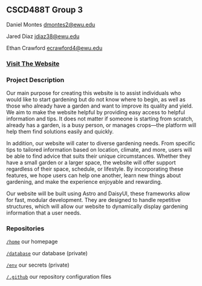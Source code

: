 ## CSCD488T Group 3

Daniel Montes	[dmontes2@ewu.edu](mailto:dmontes2@ewu.edu) 

Jared Diaz [jdiaz38@ewu.edu](mailto:jdiaz38@ewu.edu) 

Ethan Crawford [ecrawford4@ewu.edu](mailto:ecrawford4@ewu.edu) 

### [Visit The Website](https://https://cscd488group3-bloombuddy.netlify.app/)

### Project Description

Our main purpose for creating this website is to assist individuals who would like to start gardening but do not know where to begin, as well as those who already have a garden and want to improve its quality and yield. We aim to make the website helpful by providing easy access to helpful information and tips. It does not matter if someone is starting from scratch, already has a garden, is a busy person, or manages crops—the platform will help them find solutions easily and quickly. 

In addition, our website will cater to diverse gardening needs. From specific tips to tailored information based on location, climate, and more, users will be able to find advice that suits their unique circumstances. Whether they have a small garden or a larger space, the website will offer support regardless of their space, schedule, or lifestyle. By incorporating these features, we hope users can help one another, learn new things about gardening, and make the experience enjoyable and rewarding. 

Our website will be built using Astro and DaisyUI, these frameworks allow for fast, modular development. They are designed to handle repetitive structures, which will allow our website to dynamically display gardening information that a user needs. 

### Repositories

 [`/home`](https://github.com/cscd488tGroup3/home/ "our homepage") our homepage

 [`/database`](https://github.com/cscd488tGroup3/database/ "our database (private)") our database (private)

 [`/env`](https://github.com/cscd488tGroup3/env/ "our secrets (private)") our secrets (private)

 [`/.github`](https://github.com/cscd488tGroup3/.github/ "our repository configuration files") our repository configuration files
